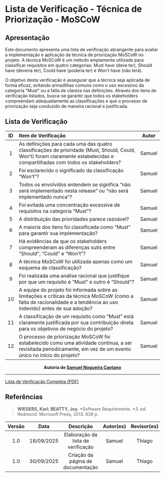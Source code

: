 # Lista de Verificação - Técnica de Priorização - MoSCoW

## Apresentação

Este documento apresenta uma lista de verificação abrangente para avaliar a implementação e aplicação da técnica de priorização MoSCoW no projeto. A técnica MoSCoW é um método amplamente utilizado para classificar requisitos em quatro categorias: Must have (deve ter), Should have (deveria ter), Could have (poderia ter) e Won't have (não terá).

O objetivo desta verificação é assegurar que a técnica seja aplicada de forma eficaz, evitando armadilhas comuns como o uso excessivo da categoria "Must" ou a falta de clareza nas definições. Através dos itens de verificação listados, busca-se garantir que todos os stakeholders compreendam adequadamente as classificações e que o processo de priorização seja conduzido de maneira racional e justificada.

## Lista de Verificação

| ID  | Item de Verificação                                                                                                                                                         | Autor  |
|:---:|:--------------------------------------------------------------------------------------------------------------------------------------------------------------------------- |:------:|
|  1  | As definições para cada uma das quatro classificações de prioridade (Must, Should, Could, Won’t) foram claramente estabelecidas e compartilhadas com todos os stakeholders? | Samuel |
|  2  | Foi esclarecido o significado da classificação “Won’t”?                                                                                                                     | Samuel |
|  3  | Todos os envolvidos entendem se significa “não será implementado nesta release” ou “não será implementado nunca”?                                                           | Samuel |
|  4  | Foi evitada uma concentração excessiva de requisitos na categoria “Must”?                                                                                                   | Samuel |
|  5  | A distribuição das prioridades parece razoável?                                                                                                                             | Samuel |
|  6  | A maioria dos itens foi classificada como “Must” para garantir sua implementação?                                                                                           | Samuel |
|  7  | Há evidências de que os stakeholders compreenderam as diferenças sutis entre “Should”, “Could” e “Won’t”?                                                                   | Samuel |
|  8  | A técnica MoSCoW foi utilizada apenas como um esquema de classificação?                                                                                                     | Samuel |
|  9  | Foi realizada uma análise racional que justifique por que um requisito é “Must” e outro é “Should”?                                                                         | Samuel |
| 10  | A equipe do projeto foi informada sobre as limitações e críticas da técnica MoSCoW (como a falta de racionalidade e a tendência ao uso indevido) antes de sua adoção?       | Samuel |
| 11  | A classificação de um requisito como “Must” está claramente justificada por sua contribuição direta para os objetivos de negócio do projeto?                                | Samuel |
| 12  | O processo de priorização MoSCoW foi estabelecido como uma atividade contínua, a ser revisitada periodicamente, em vez de um evento único no início do projeto?             | Samuel |

<div align="center">
  <strong>Autoria de <a href="https://github.com/samuelncaetano">Samuel Nogueira Caetano</a></strong>
</div>

---

[Lista de Verificação Completa (PDF)](./pdf/Lista%20de%20verificação%20–%20Técnica%20de%20Priorização.pdf)

## Referências
> **WIEGERS, Karl; BEATTY, Joy.** *Software Requirements. *3. ed. Redmond: Microsoft Press, 2013. 638 p.

| Versão |    Data    |             Descrição              | Autor(es) | Revisor(es) |
|:------:|:----------:|:----------------------------------:|:---------:|:-----------:|
|  1.0   | 18/09/2025 | Elaboração da lista de verificação |  Samuel   |   Thiago    |
|  1.0   | 30/09/2025 | Criação da página de documentação  |  Samuel   |   Thiago    |